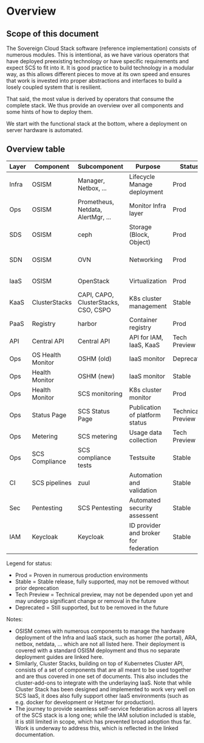 # Overview

## Scope of this document

The Sovereign Cloud Stack software (reference implementation) consists of numerous modules. This is intentional, as we have various operators that have deployed preexisting technology or have specific requirements and expect SCS to fit into it. It is good practice to build technology in a modular way, as this allows different pieces to move at its own speed and ensures that work is invested into proper abstractions and interfaces to build a losely coupled system that is resilient.

That said, the most value is derived by operators that consume the complete stack. We thus provide an overview over all components and some hints of how to deploy them.

We start with the functional stack at the bottom, where a deployment on server hardware is automated.

## Overview table
| Layer | Component | Subcomponent | Purpose | Status | Requirements | Documentation |
|--|--|--|--|--|--|--|
| Infra | OSISM | Manager, Netbox, ... | Lifecycle Manage deployment | Prod | HW | https://docs.scs.community/docs/iaas/guides/configuration-guide/ |
| Ops | OSISM | Prometheus, Netdata, AlertMgr, ... | Monitor Infra layer | Prod | HW | https://docs.scs.community/docs/iaas/guides/concept-guide/#components-in-a-cluster |
| SDS | OSISM | ceph | Storage (Block, Object) | Prod | HW | https://docs.scs.community/docs/iaas/guides/concept-guide/components/ceph |
| SDN | OSISM | OVN | Networking | Prod | HW | https://docs.scs.community/docs/iaas/guides/concept-guide/components/sonic#-lifecycle-management-of-open-virtual-network-ovn-in-osism |
| IaaS | OSISM | OpenStack | Virtualization | Prod | HW | https://docs.scs.community/docs/iaas/guides/concept-guide/components/openstack |
| KaaS | ClusterStacks | CAPI, CAPO, ClusterStacks, CSO, CSPO  | K8s cluster management | Stable | IaaS | https://docs.scs.community/docs/container/components/cluster-stacks/components/cluster-stacks/overview |
| PaaS | Registry | harbor | Container registry | Prod | KaaS | https://docs.scs.community/docs/category/container-registry |
| API | Central API | Central API | API for IAM, IaaS, KaaS | Tech Preview | KaaS | https://scs.community/tech/2024/08/13/central-api-tech-preview-release/ |
| Ops | OS Health Monitor | OSHM (old) | IaaS monitor | Deprecated | IaaS | https://docs.scs.community/docs/operating-scs/guides/openstack-health-monitor/Debian12-Install |
| Ops | Health Monitor | OSHM (new) | IaaS monitor | Stable | IaaS | https://docs.scs.community/docs/category/scs-health-monitor |
| Ops | Health Monitor | SCS monitoring | K8s cluster monitor | Prod | KaaS | https://docs.scs.community/docs/category/monitoring |
| Ops | Status Page | SCS Status Page | Publication of platform status | Technical Preview | KaaS | https://docs.scs.community/docs/category/status-page |
| Ops | Metering | SCS metering | Usage data collection | Tech Preview | IaaS | https://docs.scs.community/docs/category/metering |
| Ops | SCS Compliance | SCS compliance tests | Testsuite | Stable | IaaS+KaaS | https://docs.scs.community/standards/scs-0004-v1-achieving-certification |
| CI | SCS pipelines | zuul | Automation and validation | Stable | IaaS (KaaS optional) | https://docs.scs.community/community/tools/zuul |
| Sec | Pentesting | SCS Pentesting | Automated security assessent | Stable | zuul | https://docs.scs.community/docs/operating-scs/components/automated-pentesting-iaas/overview#scs-automated-pentesting |
| IAM | Keycloak | Keycloak | ID provider and broker for federation | Stable | IaaS | https://docs.scs.community/contributor-docs/operations/iam/identity-federation-in-scs |

Legend for status:
* Prod = Proven in numerous production environments
* Stable = Stable release, fully supported, may not be removed without prior deprecation
* Tech Preview = Technical preview, may not be depended upon yet and may undergo significant change or removal in the future
* Deprecated = Still supported, but to be removed in the future

Notes:
* OSISM comes with numerous components to manage the hardware deployment of the Infra and IaaS stack, such as homer (the portal), ARA, netbox, netdata, ... which are not all listed here. Their deployment is covered with a standard OSISM deployment and thus no separate deployment guides are linked here.
* Similarly, Cluster Stacks, building on top of Kubernetes Cluster API, consists of a set of components that are all meant to be used together and are thus covered in one set of documents. This also includes the cluster-add-ons to integrate with the underlaying IaaS. Note that while Cluster Stack has been designed and implemented to work very well on SCS IaaS, it does also fully support other IaaS environments (such as e.g. docker for development or Hetzner for production).
* The journey to provide seamless self-service federation across all layers of the SCS stack is a long one; while the IAM solution included is stable, it is still limited in scope, which has prevented broad adoption thus far. Work is underway to address this, which is reflected in the linked documentation.
